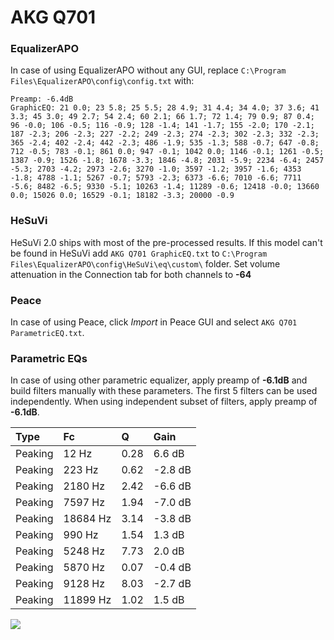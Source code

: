 # AKG Q701

### EqualizerAPO
In case of using EqualizerAPO without any GUI, replace `C:\Program Files\EqualizerAPO\config\config.txt`
with:
```
Preamp: -6.4dB
GraphicEQ: 21 0.0; 23 5.8; 25 5.5; 28 4.9; 31 4.4; 34 4.0; 37 3.6; 41 3.3; 45 3.0; 49 2.7; 54 2.4; 60 2.1; 66 1.7; 72 1.4; 79 0.9; 87 0.4; 96 -0.0; 106 -0.5; 116 -0.9; 128 -1.4; 141 -1.7; 155 -2.0; 170 -2.1; 187 -2.3; 206 -2.3; 227 -2.2; 249 -2.3; 274 -2.3; 302 -2.3; 332 -2.3; 365 -2.4; 402 -2.4; 442 -2.3; 486 -1.9; 535 -1.3; 588 -0.7; 647 -0.8; 712 -0.5; 783 -0.1; 861 0.0; 947 -0.1; 1042 0.0; 1146 -0.1; 1261 -0.5; 1387 -0.9; 1526 -1.8; 1678 -3.3; 1846 -4.8; 2031 -5.9; 2234 -6.4; 2457 -5.3; 2703 -4.2; 2973 -2.6; 3270 -1.0; 3597 -1.2; 3957 -1.6; 4353 -1.8; 4788 -1.1; 5267 -0.7; 5793 -2.3; 6373 -6.6; 7010 -6.6; 7711 -5.6; 8482 -6.5; 9330 -5.1; 10263 -1.4; 11289 -0.6; 12418 -0.0; 13660 0.0; 15026 0.0; 16529 -0.1; 18182 -3.3; 20000 -0.9
```

### HeSuVi
HeSuVi 2.0 ships with most of the pre-processed results. If this model can't be found in HeSuVi add
`AKG Q701 GraphicEQ.txt` to `C:\Program Files\EqualizerAPO\config\HeSuVi\eq\custom\` folder.
Set volume attenuation in the Connection tab for both channels to **-64**

### Peace
In case of using Peace, click *Import* in Peace GUI and select `AKG Q701 ParametricEQ.txt`.

### Parametric EQs
In case of using other parametric equalizer, apply preamp of **-6.1dB** and build filters manually
with these parameters. The first 5 filters can be used independently.
When using independent subset of filters, apply preamp of **-6.1dB**.

| Type    | Fc       |    Q | Gain    |
|:--------|:---------|:-----|:--------|
| Peaking | 12 Hz    | 0.28 | 6.6 dB  |
| Peaking | 223 Hz   | 0.62 | -2.8 dB |
| Peaking | 2180 Hz  | 2.42 | -6.6 dB |
| Peaking | 7597 Hz  | 1.94 | -7.0 dB |
| Peaking | 18684 Hz | 3.14 | -3.8 dB |
| Peaking | 990 Hz   | 1.54 | 1.3 dB  |
| Peaking | 5248 Hz  | 7.73 | 2.0 dB  |
| Peaking | 5870 Hz  | 0.07 | -0.4 dB |
| Peaking | 9128 Hz  | 8.03 | -2.7 dB |
| Peaking | 11899 Hz | 1.02 | 1.5 dB  |

![](https://raw.githubusercontent.com/jaakkopasanen/AutoEq/master/results/rtings/rtings/AKG%20Q701/AKG%20Q701.png)